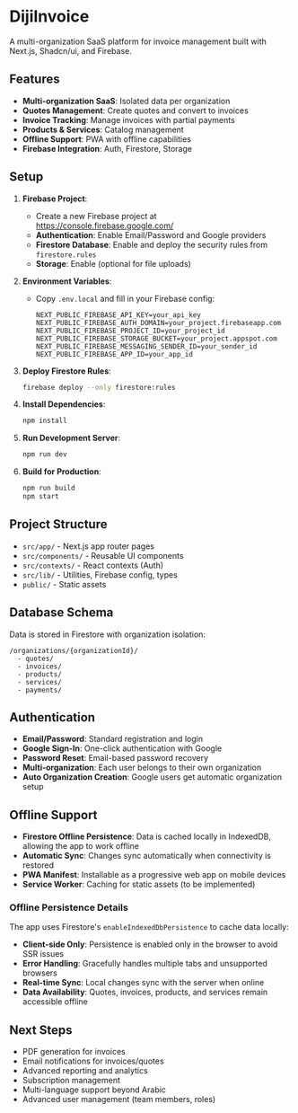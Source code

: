 # DijiInvoice

A multi-organization SaaS platform for invoice management built with Next.js, Shadcn/ui, and Firebase.

## Features

- **Multi-organization SaaS**: Isolated data per organization
- **Quotes Management**: Create quotes and convert to invoices
- **Invoice Tracking**: Manage invoices with partial payments
- **Products & Services**: Catalog management
- **Offline Support**: PWA with offline capabilities
- **Firebase Integration**: Auth, Firestore, Storage

## Setup

1. **Firebase Project**:
   - Create a new Firebase project at https://console.firebase.google.com/
   - **Authentication**: Enable Email/Password and Google providers
   - **Firestore Database**: Enable and deploy the security rules from `firestore.rules`
   - **Storage**: Enable (optional for file uploads)

2. **Environment Variables**:
   - Copy `.env.local` and fill in your Firebase config:
     ```
     NEXT_PUBLIC_FIREBASE_API_KEY=your_api_key
     NEXT_PUBLIC_FIREBASE_AUTH_DOMAIN=your_project.firebaseapp.com
     NEXT_PUBLIC_FIREBASE_PROJECT_ID=your_project_id
     NEXT_PUBLIC_FIREBASE_STORAGE_BUCKET=your_project.appspot.com
     NEXT_PUBLIC_FIREBASE_MESSAGING_SENDER_ID=your_sender_id
     NEXT_PUBLIC_FIREBASE_APP_ID=your_app_id
     ```

3. **Deploy Firestore Rules**:
   ```bash
   firebase deploy --only firestore:rules
   ```

4. **Install Dependencies**:
   ```bash
   npm install
   ```

5. **Run Development Server**:
   ```bash
   npm run dev
   ```

5. **Build for Production**:
   ```bash
   npm run build
   npm start
   ```

## Project Structure

- `src/app/` - Next.js app router pages
- `src/components/` - Reusable UI components
- `src/contexts/` - React contexts (Auth)
- `src/lib/` - Utilities, Firebase config, types
- `public/` - Static assets

## Database Schema

Data is stored in Firestore with organization isolation:

```
/organizations/{organizationId}/
  - quotes/
  - invoices/
  - products/
  - services/
  - payments/
```

## Authentication

- **Email/Password**: Standard registration and login
- **Google Sign-In**: One-click authentication with Google
- **Password Reset**: Email-based password recovery
- **Multi-organization**: Each user belongs to their own organization
- **Auto Organization Creation**: Google users get automatic organization setup

## Offline Support

- **Firestore Offline Persistence**: Data is cached locally in IndexedDB, allowing the app to work offline
- **Automatic Sync**: Changes sync automatically when connectivity is restored
- **PWA Manifest**: Installable as a progressive web app on mobile devices
- **Service Worker**: Caching for static assets (to be implemented)

### Offline Persistence Details

The app uses Firestore's `enableIndexedDbPersistence` to cache data locally:

- **Client-side Only**: Persistence is enabled only in the browser to avoid SSR issues
- **Error Handling**: Gracefully handles multiple tabs and unsupported browsers
- **Real-time Sync**: Local changes sync with the server when online
- **Data Availability**: Quotes, invoices, products, and services remain accessible offline

## Next Steps

- PDF generation for invoices
- Email notifications for invoices/quotes
- Advanced reporting and analytics
- Subscription management
- Multi-language support beyond Arabic
- Advanced user management (team members, roles)
